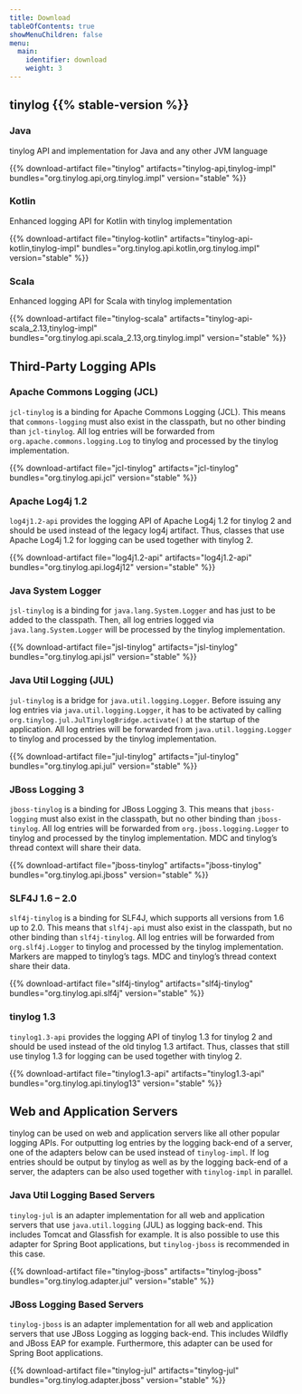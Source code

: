 ```yaml
---
title: Download
tableOfContents: true
showMenuChildren: false
menu:
  main:
    identifier: download
    weight: 3
---
```


## tinylog {{% stable-version %}}

### Java

tinylog API and implementation for Java and any other JVM language

{{% download-artifact file="tinylog" artifacts="tinylog-api,tinylog-impl" bundles="org.tinylog.api,org.tinylog.impl" version="stable" %}}

### Kotlin

Enhanced logging API for Kotlin with tinylog implementation

{{% download-artifact file="tinylog-kotlin" artifacts="tinylog-api-kotlin,tinylog-impl" bundles="org.tinylog.api.kotlin,org.tinylog.impl" version="stable" %}}

### Scala

Enhanced logging API for Scala with tinylog implementation

{{% download-artifact file="tinylog-scala" artifacts="tinylog-api-scala_2.13,tinylog-impl" bundles="org.tinylog.api.scala_2.13,org.tinylog.impl" version="stable" %}}

## Third-Party Logging APIs

### Apache Commons Logging (JCL)

`jcl-tinylog` is a binding for Apache Commons Logging (JCL). This means that `commons-logging` must also exist in the classpath, but no other binding than `jcl-tinylog`. All log entries will be forwarded from `org.apache.commons.logging.Log` to tinylog and processed by the tinylog implementation.

{{% download-artifact file="jcl-tinylog" artifacts="jcl-tinylog" bundles="org.tinylog.api.jcl" version="stable" %}}

### Apache Log4j 1.2

`log4j1.2-api` provides the logging API of Apache Log4j 1.2 for tinylog 2 and should be used instead of the legacy log4j artifact. Thus, classes that use Apache Log4j 1.2 for logging can be used together with tinylog 2.

{{% download-artifact file="log4j1.2-api" artifacts="log4j1.2-api" bundles="org.tinylog.api.log4j12" version="stable" %}}

### Java System Logger

`jsl-tinylog` is a binding for `java.lang.System.Logger` and has just to be added to the classpath. Then, all log entries logged via `java.lang.System.Logger` will be processed by the tinylog implementation.

{{% download-artifact file="jsl-tinylog" artifacts="jsl-tinylog" bundles="org.tinylog.api.jsl" version="stable" %}}

### Java Util Logging (JUL)

`jul-tinylog` is a bridge for `java.util.logging.Logger`. Before issuing any log entries via `java.util.logging.Logger`, it has to be activated by calling `org.tinylog.jul.JulTinylogBridge.activate()` at the startup of the application. All log entries will be forwarded from `java.util.logging.Logger` to tinylog and processed by the tinylog implementation.

{{% download-artifact file="jul-tinylog" artifacts="jul-tinylog" bundles="org.tinylog.api.jul" version="stable" %}}

### JBoss Logging 3

`jboss-tinylog` is a binding for JBoss Logging 3. This means that `jboss-logging` must also exist in the classpath, but no other binding than `jboss-tinylog`. All log entries will be forwarded from `org.jboss.logging.Logger` to tinylog and processed by the tinylog implementation. MDC and tinylog’s thread context will share their data.

{{% download-artifact file="jboss-tinylog" artifacts="jboss-tinylog" bundles="org.tinylog.api.jboss" version="stable" %}}

### SLF4J 1.6 – 2.0

`slf4j-tinylog` is a binding for SLF4J, which supports all versions from 1.6 up to 2.0. This means that `slf4j-api` must also exist in the classpath, but no other binding than `slf4j-tinylog`. All log entries will be forwarded from `org.slf4j.Logger` to tinylog and processed by the tinylog implementation. Markers are mapped to tinylog’s tags. MDC and tinylog’s thread context share their data.

{{% download-artifact file="slf4j-tinylog" artifacts="slf4j-tinylog" bundles="org.tinylog.api.slf4j" version="stable" %}}

### tinylog 1.3

`tinylog1.3-api` provides the logging API of tinylog 1.3 for tinylog 2 and should be used instead of the old tinylog 1.3 artifact. Thus, classes that still use tinylog 1.3 for logging can be used together with tinylog 2.

{{% download-artifact file="tinylog1.3-api" artifacts="tinylog1.3-api" bundles="org.tinylog.api.tinylog13" version="stable" %}}

## Web and Application Servers

tinylog can be used on web and application servers like all other popular logging APIs. For outputting log entries by the logging back-end of a server, one of the adapters below can be used instead of `tinylog-impl`. If log entries should be output by tinylog as well as by the logging back-end of a server, the adapters can be also used together with `tinylog-impl` in parallel.

### Java Util Logging Based Servers

`tinylog-jul` is an adapter implementation for all web and application servers that use `java.util.logging` (JUL) as logging back-end. This includes Tomcat and Glassfish for example. It is also possible to use this adapter for Spring Boot applications, but `tinylog-jboss` is recommended in this case.

{{% download-artifact file="tinylog-jboss" artifacts="tinylog-jboss" bundles="org.tinylog.adapter.jul" version="stable" %}}

### JBoss Logging Based Servers

`tinylog-jboss` is an adapter implementation for all web and application servers that use JBoss Logging as logging back-end. This includes Wildfly and JBoss EAP for example. Furthermore, this adapter can be used for Spring Boot applications.

{{% download-artifact file="tinylog-jul" artifacts="tinylog-jul" bundles="org.tinylog.adapter.jboss" version="stable" %}}
